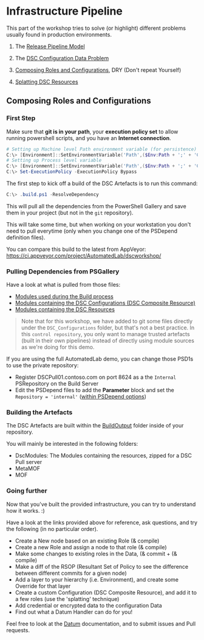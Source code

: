 # Infrastructure Pipeline

This part of the workshop tries to solve (or highlight) different problems usually found in production environments.

1. The [Release Pipeline Model](https://www.youtube.com/watch?v=6mFk3Oxdiwc)

2. The [DSC Configuration Data Problem](https://gaelcolas.com/2018/01/29/the-dsc-configuration-data-problem/)

2. [Composing Roles and Configurations](https://gaelcolas.com/2018/02/07/composing-dsc-roles/), DRY (Don't repeat Yourself)

3. [Splatting DSC Resources](https://gaelcolas.com/2017/11/05/pseudo-splatting-dsc-resources/)


## Composing Roles and Configurations

### First Step

Make sure that **git is in your path**, your **execution policy set** to allow running powershell scripts, and you have an **Internet connection**.
```PowerShell
# Setting up Machine level Path environment variable (for persistence)
C:\> [Environment]::SetEnvironmentVariable('Path',($Env:Path + ';' + 'C:\Program Files\Git\bin'),'Machine')
# Setting up Process level variable
C:\> [Environment]::SetEnvironmentVariable('Path',($Env:Path + ';' + 'C:\Program Files\Git\bin'),'Process')
C:\> Set-ExecutionPolicy -ExecutionPolicy Bypass
```

The first step to kick off a build of the DSC Artefacts is to run this command:

```PowerShell
C:\> .build.ps1 -ResolveDependency
```

This will pull all the dependencies from the PowerShell Gallery and save them in your project (but not in the `git` repository).

This will take some time, but when working on your workstation you don't need to pull everytime (only when you change one of the PSDepend definition files).

You can compare this build to the latest from AppVeyor: https://ci.appveyor.com/project/AutomatedLab/dscworkshop/

### Pulling Dependencies from PSGallery

Have a look at what is pulled from those files:
- [Modules used during the Build process](./PSDepend.build.psd1)
- [Modules containing the DSC Configurations (DSC Composite Resource)](./PSDepend.DSC_Configurations.psd1)
- [Modules containing the DSC Resources](./PSDepend.DSC_Resources.psd1)

> Note that for this workshop, we have added to git some files directly under the `DSC_Configurations` folder, but that's not a best practice.
> In this `control repository`, you only want to manage trusted artefacts (built in their own pipelines) instead of directly using module sources as we're doing for this demo.

If you are using the full AutomatedLab demo, you can change those PSD1s to use the private repository:
- Register DSCPull01.contoso.com on port 8624 as a the `Internal` PSRepository on the Build Server
- Edit the PSDepend files to add the **Parameter** block and set the `Repository = 'internal'` ([within PSDepend options](https://github.com/gaelcolas/SampleModule/blob/master/PSDepend.build.psd1))

### Building the Artefacts

The DSC Artefacts are built within the [BuildOutput](./BuildOutput) folder inside of your repository.

You will mainly be interested in the following folders:
- DscModules: The Modules containing the resources, zipped for a DSC Pull server
- MetaMOF
- MOF

### Going further

Now that you've built the provided infrastructure, you can try to understand how it works. :)

Have a look at the links provided above for reference, ask questions, and try the following (in no particular order).

- Create a New node based on an existing Role (& compile)
- Create a new Role and assign a node to that role (& compile)
- Make some changes to existing roles in the Data, (& commit + (& compile)
- Make a diff of the RSOP (Resultant Set of Policy to see the difference between different commits for a given node)
- Add a layer to your hierarchy (i.e. Environment), and create some Override for that layer
- Create a custom Configuration (DSC Composite Resource), and add it to a few roles (use the 'splatting' technique)
- Add credential or encrypted data to the configuration Data
- Find out what a Datum Handler can do for you!

Feel free to look at the [Datum](https://github.com/gaelcolas/Datum) documentation, and to submit issues and Pull requests.